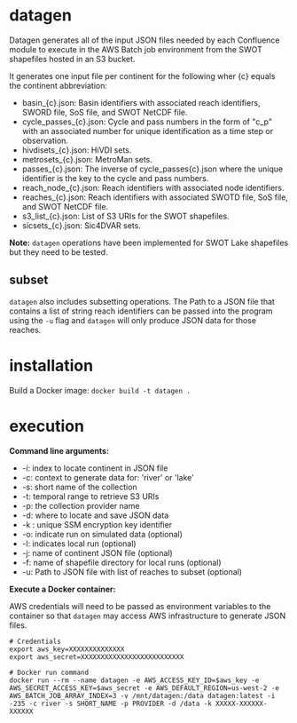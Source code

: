 # datagen

Datagen generates all of the input JSON files needed by each Confluence module to execute in the AWS Batch job environment from the SWOT shapefiles hosted in an S3 bucket.

It generates one input file per continent for the following wher {c} equals the continent abbreviation:
- basin_{c}.json: Basin identifiers with associated reach identifiers, SWORD file, SoS file, and SWOT NetCDF file.
- cycle_passes_{c}.json: Cycle and pass numbers in the form of "c_p" with an associated number for unique identification as a time step or observation.
- hivdisets_{c}.json: HiVDI sets.
- metrosets_{c}.json: MetroMan sets.
- passes_{c}.json: The inverse of cycle_passes{c}.json where the unique identifier is the key to the cycle and pass numbers.
- reach_node_{c}.json: Reach identifiers with associated node identifiers.
- reaches_{c}.json: Reach identifiers with associated SWOTD file, SoS file, and SWOT NetCDF file.
- s3_list_{c}.json: List of S3 URIs for the SWOT shapefiles.
- sicsets_{c}.json: Sic4DVAR sets.

**Note:** `datagen` operations have been implemented for SWOT Lake shapefiles but they need to be tested.

## subset

`datagen` also includes subsetting operations. The Path to a JSON file that contains a list of string reach identifiers can be passed into the program using the `-u` flag and `datagen` will only produce JSON data for those reaches.

# installation

Build a Docker image: `docker build -t datagen .`

# execution

**Command line arguments:**
- -i: index to locate continent in JSON file
- -c: context to generate data for: 'river' or 'lake'
- -s: short name of the collection
- -t: temporal range to retrieve S3 URIs
- -p: the collection provider name
- -d: where to locate and save JSON data
- -k : unique SSM encryption key identifier
- -o: indicate run on simulated data (optional)
- -l: indicates local run (optional)
- -j: name of continent JSON file (optional)
- -f: name of shapefile directory for local runs (optional)
- -u: Path to JSON file with list of reaches to subset (optional)

**Execute a Docker container:**

AWS credentials will need to be passed as environment variables to the container so that `datagen` may access AWS infrastructure to generate JSON files.

```
# Credentials
export aws_key=XXXXXXXXXXXXXX
export aws_secret=XXXXXXXXXXXXXXXXXXXXXXXXXX

# Docker run command
docker run --rm --name datagen -e AWS_ACCESS_KEY_ID=$aws_key -e AWS_SECRET_ACCESS_KEY=$aws_secret -e AWS_DEFAULT_REGION=us-west-2 -e AWS_BATCH_JOB_ARRAY_INDEX=3 -v /mnt/datagen:/data datagen:latest -i -235 -c river -s SHORT_NAME -p PROVIDER -d /data -k XXXXX-XXXXXX-XXXXXX
```